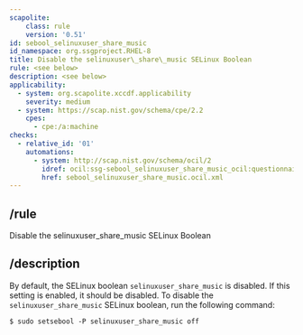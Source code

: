 ```yaml
---
scapolite:
    class: rule
    version: '0.51'
id: sebool_selinuxuser_share_music
id_namespace: org.ssgproject.RHEL-8
title: Disable the selinuxuser\_share\_music SELinux Boolean
rule: <see below>
description: <see below>
applicability:
  - system: org.scapolite.xccdf.applicability
    severity: medium
  - system: https://scap.nist.gov/schema/cpe/2.2
    cpes:
      - cpe:/a:machine
checks:
  - relative_id: '01'
    automations:
      - system: http://scap.nist.gov/schema/ocil/2
        idref: ocil:ssg-sebool_selinuxuser_share_music_ocil:questionnaire:1
        href: sebool_selinuxuser_share_music.ocil.xml
---
```



## /rule

Disable the selinuxuser\_share\_music SELinux Boolean

## /description

By
default, the SELinux boolean `selinuxuser_share_music` is disabled. If
this setting is enabled, it should be disabled. To disable the
`selinuxuser_share_music` SELinux boolean, run the following command:

``` 
$ sudo setsebool -P selinuxuser_share_music off
```
